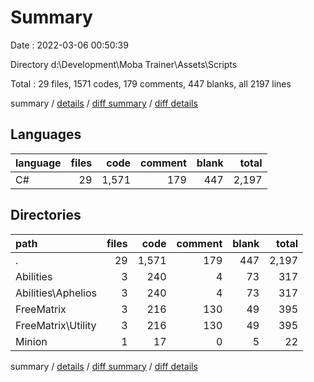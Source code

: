 # Summary

Date : 2022-03-06 00:50:39

Directory d:\Development\Moba Trainer\Assets\Scripts

Total : 29 files,  1571 codes, 179 comments, 447 blanks, all 2197 lines

summary / [details](details.md) / [diff summary](diff.md) / [diff details](diff-details.md)

## Languages
| language | files | code | comment | blank | total |
| :--- | ---: | ---: | ---: | ---: | ---: |
| C# | 29 | 1,571 | 179 | 447 | 2,197 |

## Directories
| path | files | code | comment | blank | total |
| :--- | ---: | ---: | ---: | ---: | ---: |
| . | 29 | 1,571 | 179 | 447 | 2,197 |
| Abilities | 3 | 240 | 4 | 73 | 317 |
| Abilities\Aphelios | 3 | 240 | 4 | 73 | 317 |
| FreeMatrix | 3 | 216 | 130 | 49 | 395 |
| FreeMatrix\Utility | 3 | 216 | 130 | 49 | 395 |
| Minion | 1 | 17 | 0 | 5 | 22 |

summary / [details](details.md) / [diff summary](diff.md) / [diff details](diff-details.md)